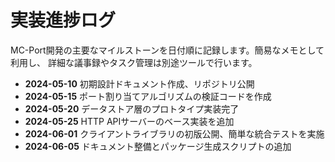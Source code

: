 # 実装進捗ログ

MC-Port開発の主要なマイルストーンを日付順に記録します。簡易なメモとして利用し、
詳細な議事録やタスク管理は別途ツールで行います。

- **2024-05-10** 初期設計ドキュメント作成、リポジトリ公開
- **2024-05-15** ポート割り当てアルゴリズムの検証コードを作成
- **2024-05-20** データストア層のプロトタイプ実装完了
- **2024-05-25** HTTP APIサーバーのベース実装を追加
- **2024-06-01** クライアントライブラリの初版公開、簡単な統合テストを実施
- **2024-06-05** ドキュメント整備とパッケージ生成スクリプトの追加
